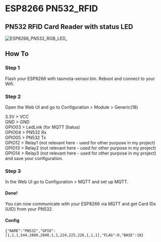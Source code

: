 # ESP8266 PN532_RFID
## PN532 RFID Card Reader with status LED
![ESP8266_PN532_RGB_LED_](https://github.com/user-attachments/assets/56326733-48b0-4a3a-93d6-238d36900ec3)
## How To

### Step 1
Flash your ESP8266 with tasmota-sensor.bin. Reboot and connect to your Wifi.
### Step 2
Open the Web UI and go to Configuration > Module > Generic(18)

3.3V   > VCC\
GND    > GND\
GPIO03 > LedLink (for MQTT Status)\
GPIO04 > PN532 Rx\
GPIO05 > PN532 Tx\
GPIO12 > Relay1 (not relevant here - used for other purpose in my project)\
GPIO13 > Relay2 (not relevant here - used for other purpose in my project)\
GPIO14 > Relay3 (not relevant here - used for other purpose in my project)\
and save your configuration.
### Step 3
In the Web UI go to Configuration > MQTT and set up MQTT.

#### Done!
You can now communicate with your ESP8266 via MQTT and get Card IDs (UID) from your PN532.
#### Config
```{"NAME":"PN532","GPIO":[1,1,1,544,2880,2848,1,1,224,225,226,1,1,1],"FLAG":0,"BASE":18}```
